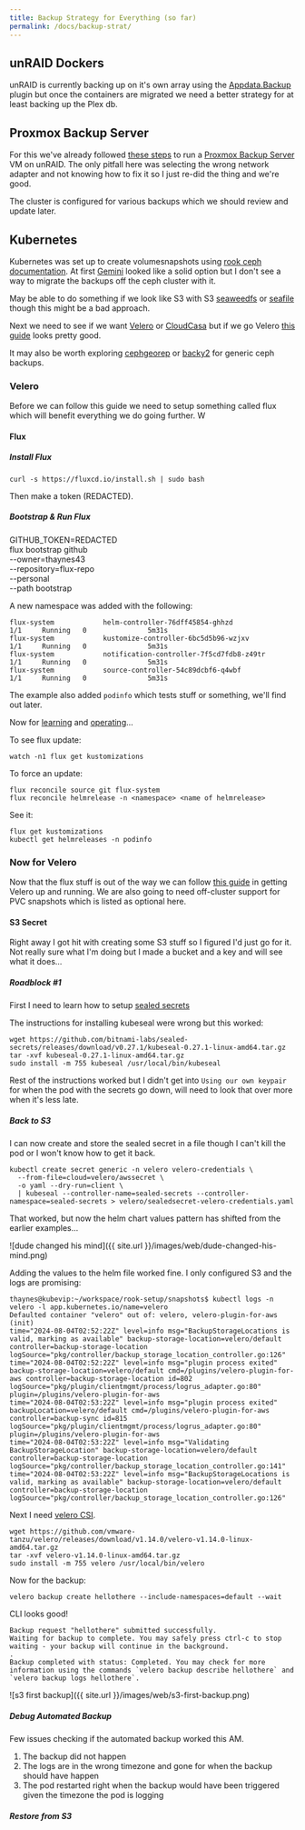```yaml
---
title: Backup Strategy for Everything (so far) 
permalink: /docs/backup-strat/
---
```


## unRAID Dockers

unRAID is currently backing up on it's own array using the [Appdata.Backup](https://forums.unraid.net/topic/137710-plugin-appdatabackup/) plugin but once the containers are migrated we need a better strategy for at least backing up the Plex db. 

## Proxmox Backup Server

For this we've already followed [these steps](https://forum.proxmox.com/threads/how-to-setup-pbs-as-a-vm-in-unraid-and-uses-virtiofs-to-passthrough-shares.120271/) to run a [Proxmox Backup Server](https://www.proxmox.com/en/proxmox-backup-server/overview) VM on unRAID. The only pitfall here was selecting the wrong network adapter and not knowing how to fix it so I just re-did the thing and we're good.

The cluster is configured for various backups which we should review and update later.

## Kubernetes

Kubernetes was set up to create volumesnapshots using [rook ceph documentation](https://rook.io/docs/rook/latest/Storage-Configuration/Ceph-CSI/ceph-csi-snapshot/). At first [Gemini](https://github.com/FairwindsOps/gemini) looked like a solid option but I don't see a way to migrate the backups off the ceph cluster with it.

May be able to do something if we look like S3 with S3 [seaweedfs](https://github.com/seaweedfs/seaweedfs) or [seafile](https://github.com/haiwen/seafile) though this might be a bad approach. 

Next we need to see if we want [Velero](https://velero.io/docs/v1.14/) or [CloudCasa](https://docs.cloudcasa.io/help/index.html) but if we go Velero [this guide](https://geek-cookbook.funkypenguin.co.nz/kubernetes/backup/velero/) looks pretty good.

It may also be worth exploring [cephgeorep](https://github.com/45Drives/cephgeorep) or [backy2](https://backy2.com/docs/index.html) for generic ceph backups.

### Velero 

Before we can follow this guide we need to setup something called flux which will benefit everything we do going further. W

#### Flux

##### Install Flux

```
curl -s https://fluxcd.io/install.sh | sudo bash
```

Then make a token (REDACTED).

##### Bootstrap & Run Flux

GITHUB_TOKEN=REDACTED \
flux bootstrap github \
  --owner=thaynes43 \
  --repository=flux-repo \
  --personal \
  --path bootstrap

A new namespace was added with the following:

```
flux-system            helm-controller-76dff45854-ghhzd                        1/1     Running   0               5m31s
flux-system            kustomize-controller-6bc5d5b96-wzjxv                    1/1     Running   0               5m31s
flux-system            notification-controller-7f5cd7fdb8-z49tr                1/1     Running   0               5m31s
flux-system            source-controller-54c89dcbf6-q4wbf                      1/1     Running   0               5m31s
```

The example also added `podinfo` which tests stuff or something, we'll find out later.

Now for [learning](https://geek-cookbook.funkypenguin.co.nz/kubernetes/deployment/flux/design/) and [operating](https://geek-cookbook.funkypenguin.co.nz/kubernetes/deployment/flux/operate/)...

To see flux update:

```
watch -n1 flux get kustomizations
```

To force an update:

```
flux reconcile source git flux-system
flux reconcile helmrelease -n <namespace> <name of helmrelease>
```

See it:

```
flux get kustomizations
kubectl get helmreleases -n podinfo
```

### Now for Velero

Now that the flux stuff is out of the way we can follow [this guide](https://geek-cookbook.funkypenguin.co.nz/kubernetes/backup/velero/) in getting Velero up and running. We are also going to need off-cluster support for PVC snapshots which is listed as optional here.

#### S3 Secret

Right away I got hit with creating some S3 stuff so I figured I'd just go for it. Not really sure what I'm doing but I made a bucket and a key and will see what it does...

##### Roadblock #1

First I need to learn how to setup [sealed secrets](https://geek-cookbook.funkypenguin.co.nz/kubernetes/sealed-secrets)

The instructions for installing kubeseal were wrong but this worked:

```
wget https://github.com/bitnami-labs/sealed-secrets/releases/download/v0.27.1/kubeseal-0.27.1-linux-amd64.tar.gz
tar -xvf kubeseal-0.27.1-linux-amd64.tar.gz
sudo install -m 755 kubeseal /usr/local/bin/kubeseal
```

Rest of the instructions worked but I didn't get into `Using our own keypair` for when the pod with the secrets go down, will need to look that over more when it's less late.

##### Back to S3

I can now create and store the sealed secret in a file though I can't kill the pod or I won't know how to get it back.

```
kubectl create secret generic -n velero velero-credentials \
  --from-file=cloud=velero/awssecret \
  -o yaml --dry-run=client \
  | kubeseal --controller-name=sealed-secrets --controller-namespace=sealed-secrets > velero/sealedsecret-velero-credentials.yaml
```

That worked, but now the helm chart values pattern has shifted from the earlier examples...

![dude changed his mind]({{ site.url }}/images/web/dude-changed-his-mind.png)

Adding the values to the helm file worked fine. I only configured S3 and the logs are promising:

```
thaynes@kubevip:~/workspace/rook-setup/snapshots$ kubectl logs -n velero -l app.kubernetes.io/name=velero
Defaulted container "velero" out of: velero, velero-plugin-for-aws (init)
time="2024-08-04T02:52:22Z" level=info msg="BackupStorageLocations is valid, marking as available" backup-storage-location=velero/default controller=backup-storage-location logSource="pkg/controller/backup_storage_location_controller.go:126"
time="2024-08-04T02:52:22Z" level=info msg="plugin process exited" backup-storage-location=velero/default cmd=/plugins/velero-plugin-for-aws controller=backup-storage-location id=802 logSource="pkg/plugin/clientmgmt/process/logrus_adapter.go:80" plugin=/plugins/velero-plugin-for-aws
time="2024-08-04T02:53:22Z" level=info msg="plugin process exited" backupLocation=velero/default cmd=/plugins/velero-plugin-for-aws controller=backup-sync id=815 logSource="pkg/plugin/clientmgmt/process/logrus_adapter.go:80" plugin=/plugins/velero-plugin-for-aws
time="2024-08-04T02:53:22Z" level=info msg="Validating BackupStorageLocation" backup-storage-location=velero/default controller=backup-storage-location logSource="pkg/controller/backup_storage_location_controller.go:141"
time="2024-08-04T02:53:22Z" level=info msg="BackupStorageLocations is valid, marking as available" backup-storage-location=velero/default controller=backup-storage-location logSource="pkg/controller/backup_storage_location_controller.go:126"
```

Next I need [velero CSI](https://velero.io/docs/v1.12/basic-install/#install-the-cli).

```
wget https://github.com/vmware-tanzu/velero/releases/download/v1.14.0/velero-v1.14.0-linux-amd64.tar.gz
tar -xvf velero-v1.14.0-linux-amd64.tar.gz
sudo install -m 755 velero /usr/local/bin/velero
```

Now for the backup:

```
velero backup create hellothere --include-namespaces=default --wait
```

CLI looks good!

```
Backup request "hellothere" submitted successfully.
Waiting for backup to complete. You may safely press ctrl-c to stop waiting - your backup will continue in the background.
.
Backup completed with status: Completed. You may check for more information using the commands `velero backup describe hellothere` and `velero backup logs hellothere`.
```

![s3 first backup]({{ site.url }}/images/web/s3-first-backup.png)

##### Debug Automated Backup

Few issues checking if the automated backup worked this AM.

1. The backup did not happen
1. The logs are in the wrong timezone and gone for when the backup should have happen
1. The pod restarted right when the backup would have been triggered given the timezone the pod is logging



##### Restore from S3